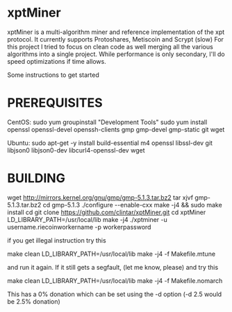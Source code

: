 xptMiner
========

xptMiner is a multi-algorithm miner and reference implementation of the xpt protocol. It currently supports Protoshares, Metiscoin and Scrypt (slow)
For this project I tried to focus on clean code as well merging all the various algorithms into a single project. While performance is only secondary, I'll do speed optimizations if time allows.


Some instructions to get started


PREREQUISITES 
=============
CentOS:
sudo yum groupinstall "Development Tools"
sudo yum install openssl openssl-devel openssh-clients gmp gmp-devel gmp-static git wget

Ubuntu:
sudo apt-get -y install build-essential m4 openssl libssl-dev git libjson0 libjson0-dev libcurl4-openssl-dev wget

BUILDING
========

wget http://mirrors.kernel.org/gnu/gmp/gmp-5.1.3.tar.bz2
tar xjvf gmp-5.1.3.tar.bz2
cd gmp-5.1.3
./configure --enable-cxx
make -j4 && sudo make install
cd
git clone https://github.com/clintar/xptMiner.git
cd xptMiner
LD_LIBRARY_PATH=/usr/local/lib make -j4
./xptminer -u username.riecoinworkername -p workerpassword


if you get illegal instruction try this

make clean
LD_LIBRARY_PATH=/usr/local/lib make -j4 -f Makefile.mtune

and run it again. If it still gets a segfault, (let me know, please) and try this

make clean
LD_LIBRARY_PATH=/usr/local/lib make -j4 -f Makefile.nomarch


This has a 0% donation which can be set using the -d option (-d 2.5 would be 2.5% donation)